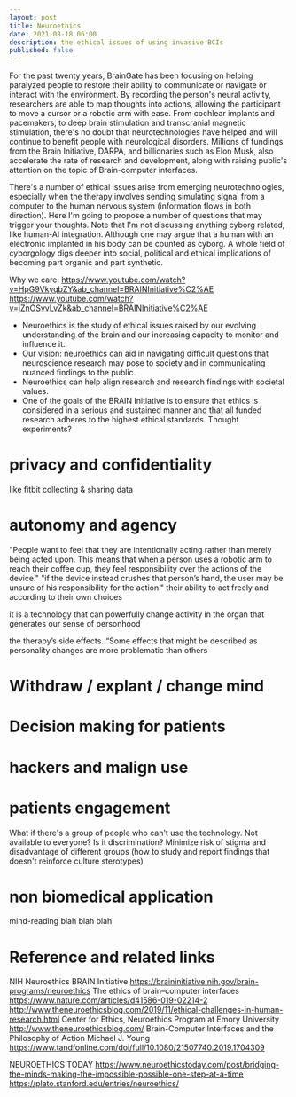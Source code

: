 ```yaml
---
layout: post
title: Neuroethics
date: 2021-08-18 06:00
description: the ethical issues of using invasive BCIs
published: false
---
```


For the past twenty years, BrainGate has been focusing on helping paralyzed people to restore their ability to communicate or navigate or interact with the environment. By recording the person's neural activity, researchers are able to map thoughts into actions, allowing the participant to move a cursor or a robotic arm with ease. From cochlear implants and pacemakers, to deep brain stimulation and transcranial magnetic stimulation, there's no doubt that neurotechnologies have helped and will continue to benefit people with neurological disorders. Millions of fundings from the Brain Initiative, DARPA, and billionaries such as Elon Musk, also accelerate the rate of research and development, along with raising public's attention on the topic of Brain-computer interfaces.

There's a number of ethical issues arise from emerging neurotechnologies, especially when the therapy involves sending simulating signal from a computer to the human nervous system (information flows in both direction). Here I'm going to propose a number of questions that may trigger your thoughts. Note that I'm not discussing anything cyborg related, like human-AI integration. Although one may argue that a human with an electronic implanted in his body can be counted as cyborg. A whole field of cyborgology digs deeper into social, political and ethical implications of becoming part organic and part synthetic.

Why we care: 
https://www.youtube.com/watch?v=HpG9VkyqbZY&ab_channel=BRAINInitiative%C2%AE
https://www.youtube.com/watch?v=jZnOSvvLvZk&ab_channel=BRAINInitiative%C2%AE

- Neuroethics is the study of ethical issues raised by our evolving understanding of the brain and our increasing capacity to monitor and influence it.
- Our vision: neuroethics can aid in navigating difficult questions that neuroscience research may pose to society and in communicating nuanced findings to the public.
- Neuroethics can help align research and research findings with societal values.
- One of the goals of the BRAIN Initiative is to ensure that ethics is considered in a serious and sustained manner and that all funded research adheres to the highest ethical standards.
Thought experiments?


# privacy and confidentiality

like fitbit
collecting & sharing data

# autonomy and agency
"People want to feel that they are intentionally acting rather than merely being acted upon. This means that when a person uses a robotic arm to reach their coffee cup, they feel responsibility over the actions of the device."
"if the device instead crushes that person’s hand, the user may be unsure of his responsibility for the action."
their ability to act freely and according to their own choices

it is a technology that can powerfully change activity in the organ that generates our sense of personhood

the therapy’s side effects. “Some effects that might be described as personality changes are more problematic than others

# Withdraw / explant / change mind



# Decision making for patients



# hackers and malign use



# patients engagement

What if there's a group of people who can't use the technology. Not available to everyone? Is it discrimination? Minimize risk of stigma and disadvantage of different groups (how to study and report findings that doesn't reinforce culture sterotypes)

# non biomedical application

mind-reading blah blah blah



# Reference and related links
NIH Neuroethics BRAIN Initiative https://braininitiative.nih.gov/brain-programs/neuroethics
The ethics of brain–computer interfaces https://www.nature.com/articles/d41586-019-02214-2
http://www.theneuroethicsblog.com/2019/11/ethical-challenges-in-human-research.html
Center for Ethics, Neuroethics Program at Emory University http://www.theneuroethicsblog.com/
Brain-Computer Interfaces and the Philosophy of Action
Michael J. Young https://www.tandfonline.com/doi/full/10.1080/21507740.2019.1704309

NEUROETHICS TODAY https://www.neuroethicstoday.com/post/bridging-the-minds-making-the-impossible-possible-one-step-at-a-time
https://plato.stanford.edu/entries/neuroethics/
